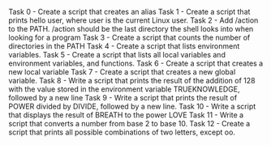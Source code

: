 Task 0 - Create a script that creates an alias
Task 1 - Create a script that prints hello user, where user is the current Linux user.
Task 2 - Add /action to the PATH. /action should be the last directory the shell looks into when looking for a program
Task 3 - Create a script that counts the number of directories in the PATH
Task 4 - Create a script that lists environment variables.
Task 5 - Create a script that lists all local variables and environment variables, and functions.
Task 6 - Create a script that creates a new local variable
Task 7 - Create a script that creates a new global variable.
Task 8 - Write a script that prints the result of the addition of 128 with the value stored in the environment variable TRUEKNOWLEDGE, followed by a new line
Task 9 - Write a script that prints the result of POWER divided by DIVIDE, followed by a new line.
Task 10 - Write a script that displays the result of BREATH to the power LOVE
Task 11 - Write a script that converts a number from base 2 to base 10.
Task 12 - Create a script that prints all possible combinations of two letters, except oo.
